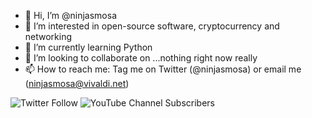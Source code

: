 - 👋 Hi, I’m @ninjasmosa
- 👀 I’m interested in open-source software, cryptocurrency and networking
- 🌱 I’m currently learning Python
- 💞️ I’m looking to collaborate on ...nothing right now really
- 📫 How to reach me: Tag me on Twitter (@ninjasmosa) or email me (ninjasmosa@vivaldi.net)

![Twitter Follow](https://img.shields.io/twitter/follow/ninjasmosa?style=social) ![YouTube Channel Subscribers](https://img.shields.io/youtube/channel/subscribers/UCUU5vDID2lyUkTbeU4ry-CQ?style=social)

<!---
ninjasmosa/ninjasmosa is a ✨ special ✨ repository because its `README.md` (this file) appears on your GitHub profile.
You can click the Preview link to take a look at your changes.
--->
